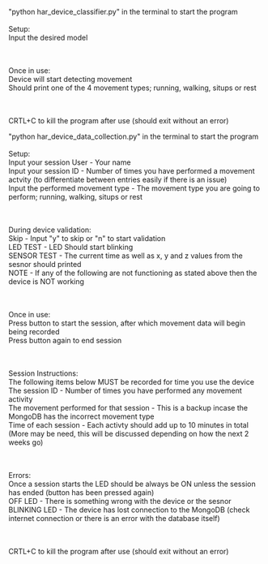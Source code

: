 "python har_device_classifier.py" in the terminal to start the program
<br /><br />Setup:
<br />Input the desired model

<br /><br />Once in use:
<br />Device will start detecting movement
<br />Should print one of the 4 movement types; running, walking, situps or rest

<br /><br />CRTL+C to kill the program after use (should exit without an error)



"python har_device_data_collection.py" in the terminal to start the program
<br /><br />Setup:
<br />Input your session User - Your name
<br />Input your session ID - Number of times you have performed a movement actvity (to differentiate between entries easily if there is an issue)
<br />Input the performed movement type - The movement type you are going to perform; running, walking, situps or rest

<br /><br />During device validation:
<br />Skip - Input "y" to skip or "n" to start validation
<br />LED TEST - LED Should start blinking
<br />SENSOR TEST - The current time as well as x, y and z values from the sesnor should printed
<br />NOTE - If any of the following are not functioning as stated above then the device is NOT working

<br /><br />Once in use:
<br />Press button to start the session, after which movement data will begin being recorded
<br />Press button again to end session

<br /><br />Session Instructions:
<br />The following items below MUST be recorded for time you use the device
<br />The session ID - Number of times you have performed any movement activity
<br />The movement performed for that session - This is a backup incase the MongoDB has the incorrect movement type
<br />Time of each session - Each activty should add up to 10 minutes in total (More may be need, this will be discussed depending on how the next 2 weeks go)

<br /><br />Errors:
<br />Once a session starts the LED should be always be ON unless the session has ended (button has been pressed again)
<br />OFF LED - There is something wrong with the device or the sesnor
<br />BLINKING LED - The device has lost connection to the MongoDB (check internet connection or there is an error with the database itself)

<br /><br />CRTL+C to kill the program after use (should exit without an error)
